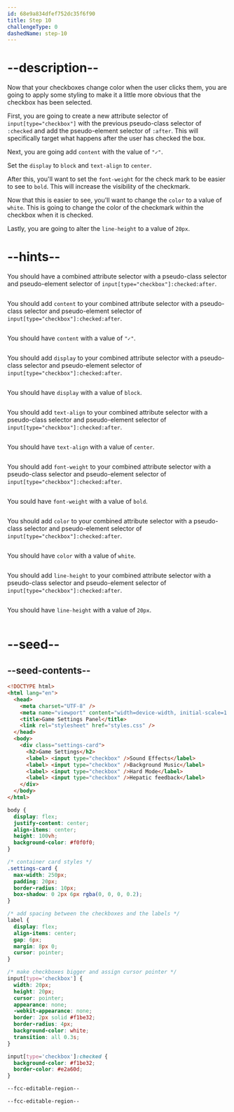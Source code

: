 ```yaml
---
id: 68e9a834dfef752dc35f6f90
title: Step 10
challengeType: 0
dashedName: step-10
---
```


# --description--

Now that your checkboxes change color when the user clicks them, you are going to apply some styling to make it a little more obvious that the checkbox has been selected.

First, you are going to create a new attribute selector of `input[type="checkbox"]` with the previous pseudo-class selector of `:checked` and add the pseudo-element selector of `:after`.
This will specifically target what happens after the user has checked the box.

Next, you are going add `content` with the value of `"✓"`.

Set the `display` to `block` and `text-align` to `center`.

After this, you'll want to set the `font-weight` for the check mark to be easier to see to `bold`. This will increase the visibility of the checkmark.

Now that this is easier to see, you'll want to change the `color` to a value of `white`. This is going to change the color of the checkmark within the checkbox when it is checked.

Lastly, you are going to alter the `line-height` to a value of `20px`.

# --hints--

You should have a combined attribute selector with a pseudo-class selector and pseudo-element selector of `input[type="checkbox"]:checked:after`.

```js

```

You should add `content` to your combined attribute selector with a pseudo-class selector and pseudo-element selector of `input[type="checkbox"]:checked:after`.

```js

```

You should have `content` with a value of `"✓"`.

```js

```

You should add `display` to your combined attribute selector with a pseudo-class selector and pseudo-element selector of `input[type="checkbox"]:checked:after`.

```js

```

You should have `display` with a value of `block`.

```js

```

You should add `text-align` to your combined attribute selector with a pseudo-class selector and pseudo-element selector of `input[type="checkbox"]:checked:after`.

```js

```

You should have `text-align` with a value of `center`.

```js

```

You should add `font-weight` to your combined attribute selector with a pseudo-class selector and pseudo-element selector of `input[type="checkbox"]:checked:after`.

```js

```

You sould have `font-weight` with a value of `bold`.

```js

```

You should add `color` to your combined attribute selector with a pseudo-class selector and pseudo-element selector of `input[type="checkbox"]:checked:after`.

```js

```

You should have `color` with a value of `white`.

```js

```

You should add `line-height` to your combined attribute selector with a pseudo-class selector and pseudo-element selector of `input[type="checkbox"]:checked:after`.

```js

```

You should have `line-height` with a value of `20px`.

```js

```

# --seed--

## --seed-contents--

```html
<!DOCTYPE html>
<html lang="en">
  <head>
    <meta charset="UTF-8" />
    <meta name="viewport" content="width=device-width, initial-scale=1.0" />
    <title>Game Settings Panel</title>
    <link rel="stylesheet" href="styles.css" />
  </head>
  <body>
    <div class="settings-card">
      <h2>Game Settings</h2>
      <label> <input type="checkbox" />Sound Effects</label>
      <label> <input type="checkbox" />Background Music</label>
      <label> <input type="checkbox" />Hard Mode</label>
      <label> <input type="checkbox" />Hepatic feedback</label>
    </div>
  </body>
</html>
```

```css
body {
  display: flex;
  justify-content: center;
  align-items: center;
  height: 100vh;
  background-color: #f0f0f0;
}

/* container card styles */
.settings-card {
  max-width: 250px;
  padding: 20px;
  border-radius: 10px;
  box-shadow: 0 2px 6px rgba(0, 0, 0, 0.2);
}

/* add spacing between the checkboxes and the labels */
label {
  display: flex;
  align-items: center;
  gap: 6px;
  margin: 8px 0;
  cursor: pointer;
}

/* make checkboxes bigger and assign cursor pointer */
input[type='checkbox'] {
  width: 20px;
  height: 20px;
  cursor: pointer;
  appearance: none;
  -webkit-appearance: none;
  border: 2px solid #f1be32;
  border-radius: 4px;
  background-color: white;
  transition: all 0.3s;
}

input[type='checkbox']:checked {
  background-color: #f1be32;
  border-color: #e2a60d;
}

--fcc-editable-region--

--fcc-editable-region--

```
